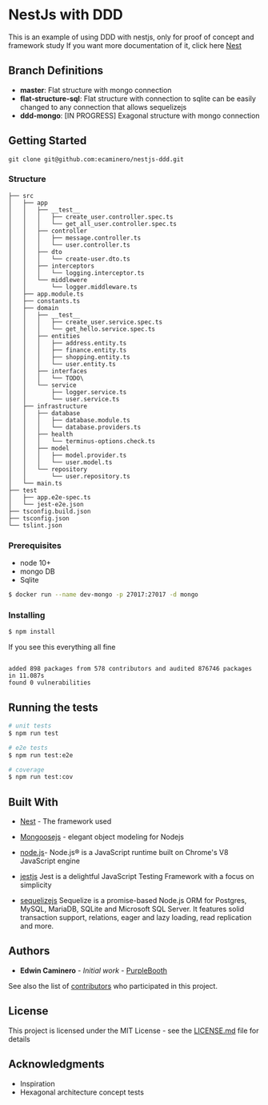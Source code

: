 
# NestJs with DDD

This is an example of using DDD with nestjs, only for proof of concept and framework study
If you want more documentation of it, click here [Nest](https://github.com/nestjs/nest) 

## Branch Definitions
 * **master**: Flat structure with mongo connection
 * **flat-structure-sql**: Flat structure with connection to sqlite can be easily changed to any connection that allows sequelizejs
 * **ddd-mongo**: [IN PROGRESS] Exagonal structure with mongo connection 

## Getting Started

```
git clone git@github.com:ecaminero/nestjs-ddd.git
```

### Structure
```
├── src
│   ├── app
│   │   ├── __test__
│   │   │   ├── create_user.controller.spec.ts
│   │   │   └── get_all_user.controller.spec.ts
│   │   ├── controller
│   │   │   ├── message.controller.ts
│   │   │   └── user.controller.ts
│   │   ├── dto
│   │   │   └── create-user.dto.ts
│   │   ├── interceptors
│   │   │   └── logging.interceptor.ts
│   │   └── middlewere
│   │       └── logger.middleware.ts
│   ├── app.module.ts
│   ├── constants.ts
│   ├── domain
│   │   ├── __test__
│   │   │   ├── create_user.service.spec.ts
│   │   │   └── get_hello.service.spec.ts
│   │   ├── entities
│   │   │   ├── address.entity.ts
│   │   │   ├── finance.entity.ts
│   │   │   ├── shopping.entity.ts
│   │   │   └── user.entity.ts
│   │   ├── interfaces
│   │   │   └── TODO\
│   │   └── service
│   │       ├── logger.service.ts
│   │       └── user.service.ts
│   ├── infrastructure
│   │   ├── database
│   │   │   ├── database.module.ts
│   │   │   └── database.providers.ts
│   │   ├── health
│   │   │   └── terminus-options.check.ts
│   │   ├── model
│   │   │   ├── model.provider.ts
│   │   │   └── user.model.ts
│   │   └── repository
│   │       └── user.repository.ts
│   └── main.ts
├── test
│   ├── app.e2e-spec.ts
│   └── jest-e2e.json
├── tsconfig.build.json
├── tsconfig.json
└── tslint.json
```

### Prerequisites

  * node 10+
  * mongo DB 
  * Sqlite

```bash
$ docker run --name dev-mongo -p 27017:27017 -d mongo
```

### Installing

  ```bash
$ npm install 
```

If you see this everything all fine 
```

added 898 packages from 578 contributors and audited 876746 packages in 11.087s
found 0 vulnerabilities

```

## Running the tests

```bash
# unit tests
$ npm run test

# e2e tests
$ npm run test:e2e

# coverage
$ npm run test:cov

```


## Built With

* [Nest](https://github.com/nestjs/nest)  - The framework used

* [Mongoosejs](https://mongoosejs.com/) - elegant object modeling for Nodejs

* [node.js](https://nodejs.org/en/)- Node.js® is a JavaScript runtime built on Chrome's V8 JavaScript engine

* [jestjs](https://jestjs.io/en/) Jest is a delightful JavaScript Testing Framework with a focus on simplicity


* [sequelizejs](http://docs.sequelizejs.com/) Sequelize is a promise-based Node.js ORM for Postgres, MySQL, MariaDB, SQLite and Microsoft SQL Server. It features solid transaction support, relations, eager and lazy loading, read replication and more.
  

## Authors

*  **Edwin Caminero** - *Initial work* - [PurpleBooth](https://github.com/PurpleBooth)

See also the list of [contributors](https://github.com/ecaminero/nestjs-ddd/contributors) who participated in this project.

  
## License

This project is licensed under the MIT License - see the [LICENSE.md](LICENSE.md) file for details


## Acknowledgments

* Inspiration
* Hexagonal architecture concept tests
